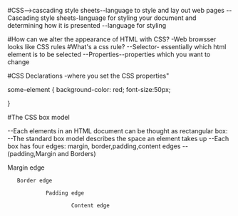 #CSS-->cascading style sheets--language to style and lay out web pages
--Cascading style sheets-language for styling your document and determining how it is presented
--language for styling 

#How can we alter the appearance of HTML with CSS?
-Web browsser looks like CSS rules
#What's a css rule?
--Selector- essentially which html element is to be selected
--Properties--properties which you want to change




#CSS Declarations
-where you set the CSS properties"

some-element {
    background-color: red;
    font-size:50px;

}

#The CSS box model

--Each  elements in an HTML document can be thought as rectangular box:
--The standard box model describes the space an element takes up
--Each box has four edges: margin, border,padding,content edges
--(padding,Margin and Borders)

Margin edge
       
       Border edge

                Padding edge

                        Content edge


